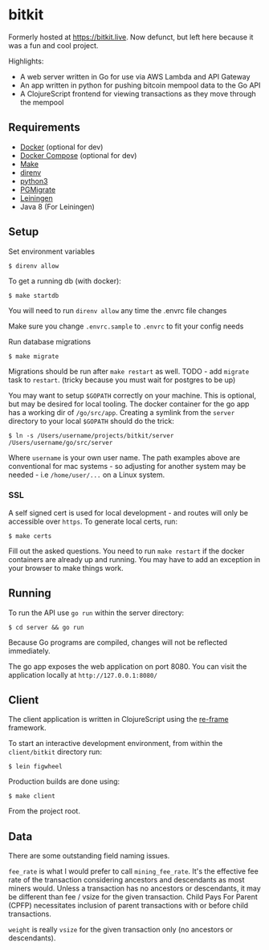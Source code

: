 # bitkit

Formerly hosted at https://bitkit.live. Now defunct, but left here because it was a fun and cool project.

Highlights:

* A web server written in Go for use via AWS Lambda and API Gateway
* An app written in python for pushing bitcoin mempool data to the Go API
* A ClojureScript frontend for viewing transactions as they move through the mempool

## Requirements

* [Docker](https://www.docker.com/) (optional for dev)
* [Docker Compose](https://docs.docker.com/compose/) (optional for dev)
* [Make](https://www.gnu.org/software/make/)
* [direnv](https://direnv.net/)
* [python3](https://www.python.org/)
* [PGMigrate](https://github.com/yandex/pgmigrate)
* [Leiningen](https://leiningen.org/)
* Java 8 (For Leiningen)

## Setup

Set environment variables

```
$ direnv allow
```

To get a running db (with docker):

```
$ make startdb
```

You will need to run `direnv allow` any time the .envrc file changes

Make sure you change `.envrc.sample` to `.envrc` to fit your config needs

Run database migrations

```
$ make migrate
```

Migrations should be run after `make restart` as well. TODO - add `migrate` task to `restart`. (tricky because you must wait for postgres to be up)

You may want to setup `$GOPATH` correctly on your machine. This is optional, but may be
desired for local tooling. The docker container for the go app has a working dir of `/go/src/app`.
Creating a symlink from the `server` directory to your local `$GOPATH` should do the trick:

```
$ ln -s /Users/username/projects/bitkit/server /Users/username/go/src/server
```

Where `username` is your own user name. The path examples above are conventional for mac systems - so adjusting
for another system may be needed - i.e `/home/user/...` on a Linux system.

### SSL

A self signed cert is used for local development - and routes will only be accessible over `https`. To generate
local certs, run:

```
$ make certs
```

Fill out the asked questions. You need to run `make restart` if the docker containers are already up and running. You may
have to add an exception in your browser to make things work.

## Running

To run the API use `go run` within the server directory:

```
$ cd server && go run
```

Because Go programs are compiled, changes will not be reflected immediately. 

The go app exposes the web application on port 8080. You can visit the application
locally at `http://127.0.0.1:8080/`

## Client

The client application is written in ClojureScript using the [re-frame](https://github.com/Day8/re-frame) framework.

To start an interactive development environment, from within the `client/bitkit` directory
run:

```
$ lein figwheel
```

Production builds are done using:

```
$ make client
```

From the project root.

## Data

There are some outstanding field naming issues.

`fee_rate` is what I would prefer to call `mining_fee_rate`. It's the effective fee rate of the transaction considering ancestors and descendants as most miners would. Unless a transaction has no ancestors or descendants, it may be different than fee / vsize for the given transaction. Child Pays For Parent (CPFP) necessitates inclusion of parent transactions with or before child transactions.

`weight` is really `vsize` for the given transaction only (no ancestors or descendants).
